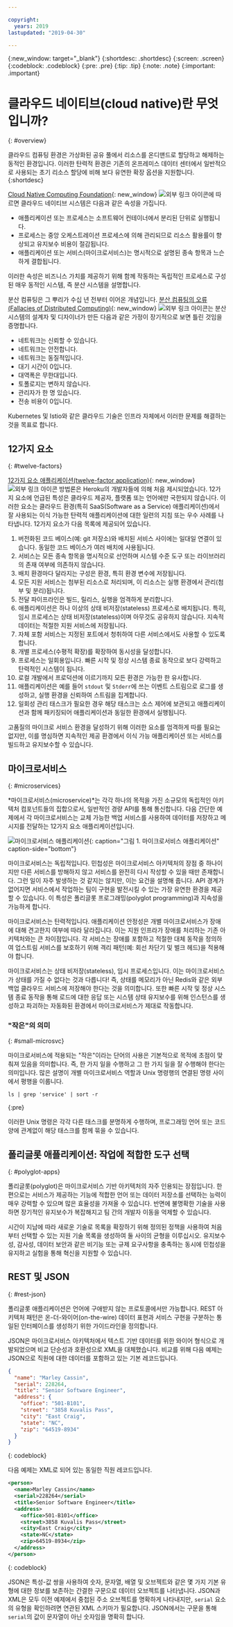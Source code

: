 ```yaml
---

copyright:
  years: 2019
lastupdated: "2019-04-30"

---
```


{:new_window: target="_blank"}
{:shortdesc: .shortdesc}
{:screen: .screen}
{:codeblock: .codeblock}
{:pre: .pre}
{:tip: .tip}
{:note: .note}
{:important: .important}

# 클라우드 네이티브(cloud native)란 무엇입니까?
{: #overview}

클라우드 컴퓨팅 환경은 가상화된 공유 풀에서 리소스를 온디맨드로 할당하고 해제하는 동적인 환경입니다. 이러한 탄력적 환경은 기존의 온프레미스 데이터 센터에서 일반적으로 사용되는 초기 리소스 할당에 비해 보다 유연한 확장 옵션을 지원합니다.
{:shortdesc}

[Cloud Native Computing Foundation](https://github.com/cncf/foundation/blob/master/charter.md){: new_window} ![외부 링크 아이콘](../icons/launch-glyph.svg "외부 링크 아이콘")에 따르면 클라우드 네이티브 시스템은 다음과 같은 속성을 가집니다.

- 애플리케이션 또는 프로세스는 소프트웨어 컨테이너에서 분리된 단위로 실행됩니다.
- 프로세스는 중앙 오케스트레이션 프로세스에 의해 관리되므로 리소스 활용률이 향상되고 유지보수 비용이 절감됩니다.
- 애플리케이션 또는 서비스(마이크로서비스)는 명시적으로 설명된 종속 항목과 느슨하게 결합됩니다.

이러한 속성은 비즈니스 가치를 제공하기 위해 함께 작동하는 독립적인 프로세스로 구성된 매우 동적인 시스템, 즉 분산 시스템을 설명합니다.

분산 컴퓨팅은 그 뿌리가 수십 년 전부터 이어온 개념입니다. [분산 컴퓨팅의 오류(Fallacies of Distributed Computing)](http://www.rgoarchitects.com/Files/fallacies.pdf){: new_window} ![외부 링크 아이콘](../icons/launch-glyph.svg "외부 링크 아이콘")는 분산 시스템의 설계자 및 디자이너가 만든 다음과 같은 가정이 장기적으로 보면 틀린 것임을 증명합니다. 

* 네트워크는 신뢰할 수 있습니다.
* 네트워크는 안전합니다.
* 네트워크는 동질적입니다.
* 대기 시간이 0입니다.
* 대역폭은 무한대입니다.
* 토폴로지는 변하지 않습니다.
* 관리자가 한 명 있습니다.
* 전송 비용이 0입니다.

Kubernetes 및 Istio와 같은 클라우드 기술은 인프라 자체에서 이러한 문제를 해결하는 것을 목표로 합니다.

## 12가지 요소
{: #twelve-factors}

[12가지 요소 애플리케이션(twelve-factor application)](https://12factor.net){: new_window} ![외부 링크 아이콘](../icons/launch-glyph.svg "외부 링크 아이콘") 방법론은 Heroku의 개발자들에 의해 처음 제시되었습니다. 12가지 요소에 언급된 특성은 클라우드 제공자, 플랫폼 또는 언어에만 국한되지 않습니다. 이러한 요소는 클라우드 환경(특히 SaaS(Software as a Service) 애플리케이션)에서 잘 사용되는 이식 가능한 탄력적 애플리케이션에 대한 일련의 지침 또는 우수 사례를 나타냅니다. 12가지 요소가 다음 목록에 제공되어 있습니다.

1. 버전화된  코드 베이스(예: git 저장소)와 배치된 서비스 사이에는 일대일 연결이 있습니다. 동일한 코드 베이스가 여러 배치에 사용됩니다.
2. 서비스는 모든 종속 항목을 명시적으로 선언하며 시스템 수준 도구 또는 라이브러리의 존재 여부에 의존하지 않습니다.
3. 배치 환경마다 달라지는 구성은 환경, 특히 환경 변수에 저장됩니다.
4. 모든 지원 서비스는 첨부된 리소스로 처리되며, 이 리소스는 실행 환경에서 관리(첨부 및 분리)됩니다.
5. 전달 파이프라인은 빌드, 릴리스, 실행을 엄격하게 분리합니다.
6. 애플리케이션은 하나 이상의 상태 비저장(stateless) 프로세스로 배치됩니다. 특히, 임시 프로세스는 상태 비저장(stateless)이며 아무것도 공유하지 않습니다. 지속적 데이터는 적절한 지원 서비스에 저장됩니다.
7. 자체 포함 서비스는 지정된 포트에서 청취하여 다른 서비스에서도 사용할 수 있도록 합니다.
8. 개별 프로세스(수평적 확장)를 확장하여 동시성을 달성합니다.
9. 프로세스는 일회용입니다. 빠른 시작 및 정상 시스템 종료 동작으로 보다 강력하고 탄력적인 시스템이 됩니다.
10. 로컬 개발에서 프로덕션에 이르기까지 모든 환경은 가능한 한 유사합니다.
11. 애플리케이션은 예를 들어 `stdout` 및 `Stderr`에 쓰는 이벤트 스트림으로 로그를 생성하고, 실행 환경을 신뢰하여 스트림을 집계합니다.
12. 일회성 관리 태스크가 필요한 경우 해당 태스크는 소스 제어에 보관되고 애플리케이션과 함께 패키징되어 애플리케이션과 동일한 환경에서 실행됩니다.

고품질의 마이크로 서비스 환경을 달성하기 위해 이러한 요소를 엄격하게 따를 필요는 없지만, 이를 명심하면 지속적인 제공 환경에서 이식 가능 애플리케이션 또는 서비스를 빌드하고 유지보수할 수 있습니다.

## 마이크로서비스
{: #microservices}

*마이크로서비스(microservice)*는 각각 하나의 목적을 가진 소규모의 독립적인 아키텍처 컴포넌트들의 집합으로서, 일반적인 경량 API를 통해 통신합니다. 다음 간단한 예제에서 각 마이크로서비스는 교체 가능한 백업 서비스를 사용하여 데이터를 저장하고 메시지를 전달하는 12가지 요소 애플리케이션입니다.

![마이크로서비스 애플리케이션](images/microservice.png "마이크로서비스 애플리케이션"){: caption="그림 1. 마이크로서비스 애플리케이션" caption-side="bottom"}

마이크로서비스는 독립적입니다. 민첩성은 마이크로서비스 아키텍처의 장점 중 하나이지만 다른 서비스를 방해하지 않고 서비스를 완전히 다시 작성할 수 있을 때만 존재합니다. 그런 일이 자주 발생하는 것 같지는 않지만, 이는 요건을 설명해 줍니다. API 경계가 없어지면 서비스에서 작업하는 팀이 구현을 발전시킬 수 있는 가장 유연한 환경을 제공할 수 있습니다. 이 특성은 폴리글롯 프로그래밍(polyglot programming)과 지속성을 가능하게 합니다.

마이크로서비스는 탄력적입니다. 애플리케이션 안정성은 개별 마이크로서비스가 장애에 대해 견고한지 여부에 따라 달라집니다. 이는 지원 인프라가 장애를 처리하는 기존 아키텍처와는 큰 차이점입니다. 각 서비스는 장애를 포함하고 적절한 대체 동작을 정의하여 업스트림 서비스를 보호하기 위해 격리 패턴(예: 회선 차단기 및 벌크 헤드)을 적용해야 합니다.

마이크로서비스는 상태 비저장(stateless), 임시 프로세스입니다. 이는 마이크로서비스가 상태를 가질 수 없다는 것과 다릅니다! 즉, 상태를 메모리가 아닌 Redis와 같은 외부 백업 클라우드 서비스에 저장해야 한다는 것을 의미합니다. 또한 빠른 시작 및 정상 시스템 종료 동작을 통해 로드에 대한 응답 또는 시스템 상태 유지보수를 위해 인스턴스를 생성하고 파괴하는 자동화된 환경에서 마이크로서비스가 제대로 작동합니다.

### "작은"의 의미
{: #small-microsvc}

마이크로서비스에 적용되는 "작은"이라는 단어의 사용은 기본적으로 목적에 초점이 맞춰져 있음을 의미합니다. 즉, 한 가지 일을 수행하고 그 한 가지 일을 잘 수행해야 한다는 의미입니다. 많은 설명이 개별 마이크로서비스 역할과 Unix 명령행의 연결된 명령 사이에서 평행을 이룹니다.

```
ls | grep 'service' | sort -r
```
{:pre}

이러한 Unix 명령은 각각 다른 태스크를 분명하게 수행하며, 프로그래밍 언어 또는 코드 양에 관계없이 해당 태스크를 함께 묶을 수 있습니다.

## 폴리글롯 애플리케이션: 작업에 적합한 도구 선택
{: #polyglot-apps}

폴리글롯(polyglot)은 마이크로서비스 기반 아키텍처의 자주 인용되는 장점입니다. 한편으로는 서비스가 제공하는 기능에 적합한 언어 또는 데이터 저장소를 선택하는 능력이 매우 강력할 수 있으며 많은 효율성을 가져올 수 있습니다. 반면에 불명확한 기술을 사용하면 장기적인 유지보수가 복잡해지고 팀 간의 개발자 이동을 억제할 수 있습니다. 

시간이 지남에 따라 새로운 기술로 목록을 확장하기 위해 정의된 정책을 사용하여 처음부터 선택할 수 있는 지원 기술 목록을 생성하여 둘 사이의 균형을 이루십시오. 유지보수성, 감사성, 데이터 보안과 같은 비기능 또는 규제 요구사항을 충족하는 동시에 민첩성을 유지하고 실험을 통해 혁신을 지원할 수 있습니다.

## REST 및 JSON
{: #rest-json}

폴리글롯 애플리케이션은 언어에 구애받지 않는 프로토콜에서만 가능합니다. REST 아키텍처 패턴은 온-더-와이어(on-the-wire) 데이터 표현과 서비스 구현을 구분하는 통일된 인터페이스를 생성하기 위한 가이드라인을 정의합니다.

JSON은 마이크로서비스 아키텍처에서 텍스트 기반 데이터를 위한 와이어 형식으로 개발되었으며 비교 단순성과 호환성으로 XML을 대체했습니다. 비교를 위해 다음 예제는 JSON으로 직원에 대한 데이터를 포함하고 있는 기본 레코드입니다.

```json
{
  "name": "Marley Cassin",
  "serial": 228264,
  "title": "Senior Software Engineer",
  "address": {
    "office": "501-B101",
    "street": "3858 Kuvalis Pass",
    "city": "East Craig",
    "state": "NC",
    "zip": "64519-8934"
  }
}
```
{: codeblock}

다음 예제는 XML로 되어 있는 동일한 직원 레코드입니다.

```xml
<person>
  <name>Marley Cassin</name>
  <serial>228264</serial>
  <title>Senior Software Engineer</title>
  <address>
    <office>501-B101</office>
    <street>3858 Kuvalis Pass</street>
    <city>East Craig</city>
    <state>NC</state>
    <zip>64519-8934</zip>
  </address>
</person>
```
{: codeblock}

JSON은 특성-값 쌍을 사용하여 숫자, 문자열, 배열 및 오브젝트와 같은 몇 가지 기본 유형에 대한 정보를 보존하는 간결한 구문으로 데이터 오브젝트를 나타냅니다. JSON과 XML은 모두 이전 예제에서 중첩된 주소 오브젝트를 명확하게 나타내지만, `serial` 요소의 유형을 확인하려면 연관된 XML 스키마가 필요합니다.   JSON에서는 구문을 통해 `serial`의 값이 문자열이 아닌 숫자임을 명확히 합니다.

